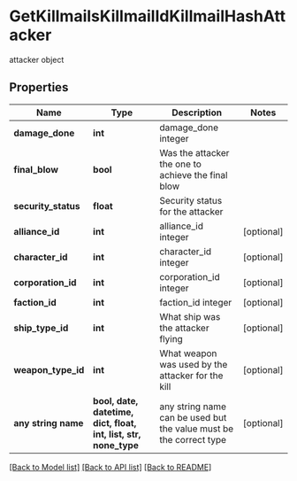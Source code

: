 # GetKillmailsKillmailIdKillmailHashAttacker

attacker object

## Properties
Name | Type | Description | Notes
------------ | ------------- | ------------- | -------------
**damage_done** | **int** | damage_done integer | 
**final_blow** | **bool** | Was the attacker the one to achieve the final blow  | 
**security_status** | **float** | Security status for the attacker  | 
**alliance_id** | **int** | alliance_id integer | [optional] 
**character_id** | **int** | character_id integer | [optional] 
**corporation_id** | **int** | corporation_id integer | [optional] 
**faction_id** | **int** | faction_id integer | [optional] 
**ship_type_id** | **int** | What ship was the attacker flying  | [optional] 
**weapon_type_id** | **int** | What weapon was used by the attacker for the kill  | [optional] 
**any string name** | **bool, date, datetime, dict, float, int, list, str, none_type** | any string name can be used but the value must be the correct type | [optional]

[[Back to Model list]](../README.md#documentation-for-models) [[Back to API list]](../README.md#documentation-for-api-endpoints) [[Back to README]](../README.md)


